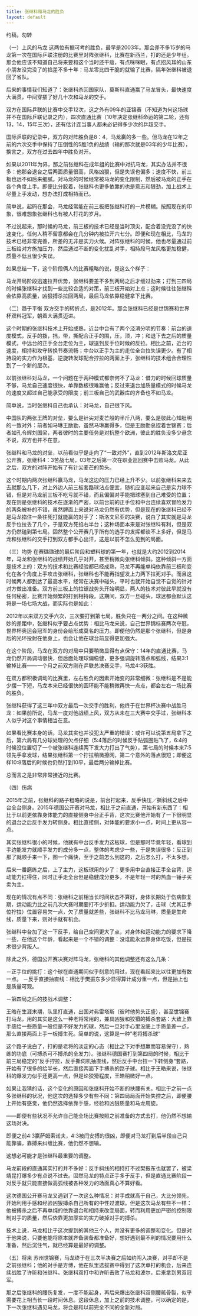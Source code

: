 ```yaml
---
title: 张继科和马龙的胜负
layout: default
---
```


约稿，勿转

（一）上风的马龙
这两位有据可考的胜负，最早是2003年。那会差不多15岁的马龙第一次在国际乒联注册的比赛里对阵张继科，比赛在新西兰，打的还是少年组。那会他应该不知道自己将来要和这个当时还干瘦，有点咪咪眼，有点招风耳的山东小朋友没完没了的掐差不多十年：马龙零比四干脆的就输了比赛，隔年张继科被退回了省队。

后来的事情我们知道了：张继科杀回国家队，莫斯科直通赢了马龙冒头，最快速度大满贯，中间穿插了好几十次和马龙的交手。

双方在国际乒联的比赛中交手12次，这之外有09年的亚锦赛（不知道为何这场球并不在国际乒联记录之内），四次直通比赛（10年决定张继科命运的第二轮，还有13，14，15年三次），还有估计连当事人都未必记得多少次的乒超交手。

国际乒联的记录中，双方的对阵胜负是8：4，马龙赢的多一些。但马龙在12年之前的六次交手中保持了压倒性的5胜1负的战绩（输的那次就是03年的少年比赛），换言之，双方在过去四年中胜负对开。

如果以2011年为界，那之前张继科在成年组的比赛中对抗马龙，其实办法并不很多：他那会退台之后两面质量很高，风格凶狠，但是失误也偏多；速度不快，前三板也远不如后来细腻。对马龙的时候经常被马龙的变化限制，然后被马龙的正手在各个角度上手。即便比分胶着，张继科也更多依靠的也是意志和狠劲，加上战术上尽量上手发动，想办法打成相持而已。

简单说，起码在那会，马龙经常能在前三板把张继科打的一片模糊。按照现在的印象，很难想象张继科也有被人打花的岁月。

不过说起来，那时候的马龙，前三板的技术已经是当时顶尖，配合着没完没了的快速变化，任何人稍不留意都会在几分钟内被拉开六七分。即便和现在相比，马龙的技术已经非常完善，所差的无非是实力火候。对阵张继科的时候，他也尽量通过前三板给对方施加压力，然后通过不断的变化扰乱对手，相持段马龙风格更加稳健，质量不低且很少失误。

如果总结一下，这个阶段俩人的比赛粗略的说，是这么个样子：

马龙开局阶段迅速拉开优势，张继科要差不多到两局之后才缓过劲来；打到三四局的时候张继科才找到一些比较合适的对策，前三板开始对上点；这时候往往张继科会依靠高质量，凶狠搏杀拉回两局，最后马龙依靠稳健拿下比赛。


（二）趋于平衡
双方交手的转折点，是2012年。那会张继科已经是世锦赛和世界杯双料冠军，朝着大满贯迈进。

这个时期的张继科技术上开始成熟，近台中台有了两个泾渭分明的节奏：前台的速度模式，反手的拨，挡，带，撕配合正手的围，压，顶，冲；和退下去之后的质量模式，中远台的正手全台走位为主，球送到反手位时候的反拉。相比之前，近台的速度，相持和攻守转换节奏流畅；中台以正手为主的走位全台拉失误更少。有了相持段的实力作为根基，逆旋转发球配合拧拉的两面上手，张继科的技术组合合理性到了一个新的层次。

以前张继科对马龙，一个问题在于两种模式都奈何不了马龙：借力的时候回球质量不够，马龙自己速度很快，单靠数板很难赢他；反过来退台加质量模式的时候马龙的速度又超过自己能承受的限度；前三板自己的武器库的齐备也不如马龙。

简单说，当时张继科自己也承认：对马龙，自己很下风。

中国队的两张王牌的对垒，要么是针尖对麦芒般的半斤八两，要么是彼此心知肚明的一致对外：前者如马琳王励勤，虽然马琳赢得多，但是王励勤总捏着世锦赛；后者如孔令辉刘国梁，两者彼时的主要任务是对抗整个欧洲，彼此的胜负没多少悬念不说，双方也并不在意。

张继科和马龙的对垒，以前看似乎是走向了“一致对外”，直到2012年斯洛文尼亚公开赛。张继科4：3苦战七局，03年之后第一次在职业巡回赛中击败马龙。从此之后，双方的对阵开始有了有针尖麦芒的势头。

这个时期内两次张继科赢马龙，马龙这边的压力已经上升不少。以前张继科来来去去就那么几下，对上外边人前三板套路球沾点便宜，随机应变起来自己是实力球不错，但是对马龙前三板不吃亏就不错，而且偏偏对手能把球塞到自己难受的位置；现在则是张继科的技术在逐渐的严密，以前台前的正手位和中台连续喜欢冒险发力的两条被补的不错，虽然牌面上来说对马龙仍然有优势，但是现在的张继科已经不是马龙掐住一条往死打就能赢的对手了：斯洛文尼亚的决赛，说白了其实就是马龙反手位拉丢了几个，于是双方死掐右半台；这种场面本来是对张继科有利，但是双方仍然磕到第七局。固然整个公开赛几乎所有的选手的发挥都谈不上多好，但是马龙和张继科的交手打到双方都手心出汗，这是以前不怎么见到的局面。


（三）均势
在赛璐璐球的最后阶段和塑料球的第一年，也就是大约2012到2014年，马龙和张继科的战绩开始几乎对开，甚至稍微向张继科倾斜。这种倾斜一方面是技术上的：双方的技术和比赛经验都已经成熟，马龙不再能单纯依靠前三板和变化在各个角度上手攻击张继科，张继科也不能再指望发上力两下拉死对手。而且这时候两人都到达了最高水平，经常在决赛中碰头，平时也就开始自觉不自觉的针对对方做出准备。双方前三板上的拉锯战势头开始明显，两人的技术对彼此早就没有任何秘密，比赛开始频繁的打到相持段。这期间，双方一旦碰头，球迷都会默认这将是一场七场大战，而实际也是如此：

2012年以来双方交手六次，三次要打到第七局。胜负只在一两分之间。在这种微妙的差距中，张继科似乎要占点优势：相比马龙来说，自己世界锦标赛两次夺冠，世界杯奥运会冠军的身份会给形成莫名的压力。即便他仍然是那个张继科，但是身后的光环投射在他身上，也会让他在球台前显得更加强大。

在这个阶段，马龙在双方的对局中只要稍微显得有点保守：14年的直通比赛，马龙仍然开局调动很快，但后面处理球偏稳健，更多强调旋转落点和弧线，结果3:1输掉比赛——一个月之前双方刚在乒联总决赛交手，马龙4:3获胜。

在双方都积极调动的比赛里，左右胜负的因素开始变的非常细微：张继科是不是能少摆一下短，马龙本来已经很快的圆环能不能稍微再快一点点，都会左右一场比赛的胜负。

张继科获得了这三年中双方最后一次交手的胜利，他终于在世界杯决赛中战胜马龙：如果前所说，马龙一度对他战绩上风，双方从未在三大赛中交手过，张继科本人似乎对这个事情相当在意。

如果看比赛本身的话，马龙其实也并没犯太严重的错误：或许可以说第五局拿下之后，第六局有几分球处理的欠点仔细（5:4落后的时候反手贴弧圈贴飞了，6:4的时候没位置切了一个被张继科连续两下发大力打出了气势），第七局的时候本来7:5领先手拿发球，结果张继科第一个拧拉稍微擦网，第二个意外的落点很短；即便这样10:8落后的时候也仍然打到10平，最后两分输掉比赛。

总而言之是非常非常接近的比赛。

（四）伤病

2015年之前，张继科的路子粗略的说是，前台拧起来，反手快压／撕斜线之后中台全台侧身。2015年德国公开赛对马龙，相比于之前直通，开始有新东西了：相比于以前更依靠身体能力的直接侧身中台正手背，这次比赛他开始有了一下很明显的退台之后反手发力转侧身。相比直接侧，对体能的要求小一点，时间上更从容一点。

其实张继科很小的时候，他就有中台反手发力这板球，但是那时毕竟年轻，看球到手边能发力就顺手发力的成分多一点，整体的考虑少一些，于是失误很多：反正到那了就顺手来一下，图一个痛快，至于之前怎么到这的，之后怎么打，不太多想。

后来一番磨练之后，上了主力，这板球用的少了：更多用中台直接正手全台背，运动能力扛得住，同时正手走全台但是稳健成分更多，不是年轻一时的热血一锤子买卖为主。

现在的情况有点不同：张继科之前相当长时间状态不算好，身体长期处于伤病恢复期，运动能力比之前几次大赛时期要打不少折扣。运动能力欠了，击球（尤其正手位拧拉）位置容易欠一点，欠了质量就差些，张继科不比马龙马琳，质量是生命线，质量下来，则对手就有机会。

张继科中台加了这一下反手，给自己空间更大了点，对身体和运动能力的要求下降一些，在他这个年龄，看起来是一个不错的调整：没谁能永远靠身体吃饭，但是技术很少背叛人。

除此之外，德国公开赛决赛对阵马龙，张继科的其他调整还有这么几条：

－正手位的挑打：这个球在直通期间似乎刻意的用过，现在看起来比以往更加有数一点。 －反手直接抽直线：相比于樊振东多少显得算计成分重一点，但是抽上也是质量可观。 

－第四局之后的技战术调整：

王皓在生涯末期，队里打直通，出国对弗雷塔斯（彼时他势头正盛），甚至世锦赛打马龙，用的其实是这么一种老将常用的，兼具凶狠和狡猾的搏杀套路：大致上靠手感给一些质量一般但是不好发力的球，然后一旦对手心里没底上手质量差一点，那么直接两面上手一板搏生死。简单的说，这算是一种”老将搏杀球“

这个路子说白了，打的是老将的淡定的心态（相比之下对手想赢而容易保守），熟练的功底（可搏杀可不搏杀的全发力）。张继科德国赛打到第四局的时候，相比于前三局稳定的”反手拧拉，反手撕伺机抽直线，然后反手中台拉一下转侧身“套路，开始有了很多的给半长，然后直接两面下手搏杀的路子球。相比于王皓来说，张继科的爆发力似乎还更高一点，但是论狡猾程度，王皓稍微好一点。

如果让我猜的话，这个变化的原因和张继科开始不断的扶腰有关。相比于之前一点多张继科的状况，他这次的选择多少有些不同：第四局局面开始失控之后，即便腰上开始有感觉，他仍然选择依靠手感，经验和凶狠质量和马龙周旋。

——即便有些状况不允许自己能全场比赛按照之前准备的方式去打，他仍然不想输这场对决。

即便之前4:3赢萨姆索诺夫，4:3被闫安搏的很凶，即便对马龙打到后半段自己只能靠骗，靠搏来纠缠比赛，他仍然不想输。

这想必可能才是张继科最重要的调整。


马龙前段的直通其实打的并不多好：反手斜线的相持打不过樊振东也就罢了，被梁靖昆打爆多少有点说不过去。固然马龙的特点正手多于反手，但是直通比赛阶段一对反手就只能直接做高弧线被各种发力的场面真心不算好看。

这次德国公开赛马龙又遇到了一次这么种情况：对手成就高于自己，大比分领先，开始利用手感和经验凶狠搏杀自己所有的中性过渡球。但是这次马龙有些不一样：他被搏杀之后不再单纯的依靠退台和相持来改变局面，转而利用更加严密的控制限制对手的质量，然后依靠更加厚实的实力破掉对手的搏杀。

技术上说，马龙相比于这次提到的其他三个人，并没有更多的调整和变化。但是对于他来说，只要他能将原本就齐备装备都准备好，想好遇到最不利的情况要用什么准备，然后沉住气，就已经算是最好的调整。


（五）将来
苏州世锦赛，马龙终于在三次半决赛之后如约闯入决赛，对手却不是之前张继科；他的对手是方博，他在队里选拔赛中得到了这次单打的机会，后来连续战胜了许昕和张继科。张继科双打中和许昕击败了马龙和波尔，后来拿到男双冠军。

那之后张继科的腰伤复发，一度不能起身，再后来爆出张继科双侧腰骶骨裂，似乎需要花上相当长一段时间休息。这段休息，加上之前的技术调整，可以确定的是，下一次张继科遇见马龙，将会是和以前完全不同的全新对局。

